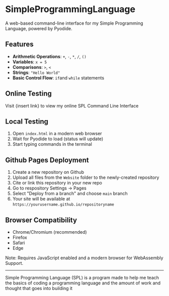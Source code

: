 # SimpleProgrammingLanguage

A web-based command-line interface for my Simple Programming Language, powered by Pyodide.

## Features

- **Arithmetic Operations**: `+`, `-`, `*`, `/`, `()`
- **Variables**: `x = 5`
- **Comparisons**: `>`, `<`
- **Strings**: `"Hello World"`
- **Basic Control Flow**: `if`and `while` statements

## Online Testing
Visit {insert link} to view my online SPL Command Line Interface


## Local Testing

1. Open `index.html` in a modern web browser
2. Wait for Pyodide to load (status will update)
3. Start typing commands in the terminal

## Github Pages Deployment

1. Create a new repository on Github
2. Upload all files from the `Website` folder to the newly-created repository
3. Cite or link this repository in your new repo
3. Go to respository Settings -> Pages
4. Select "Deploy from a branch" and choose `main` branch
5. Your site will be available at `https://yourusername.github.io/repositoryname`

## Browser Compatibility

- Chrome/Chromium (recommended)
- Firefox
- Safari
- Edge

Note: Requires JavaScript enabled and a modern browser for WebAssembly Support.


<hr>

Simple Programming Language (SPL) is a program made to help me teach the basics of coding a programming language and the amount of work and thought that goes into building it
